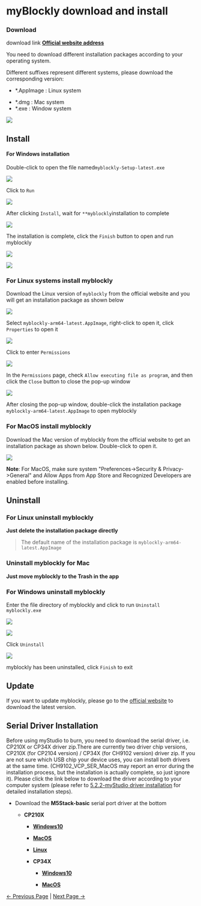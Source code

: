 # myBlockly download and install

### Download

download link **[Official website address](https://www.elephantrobotics.com/en/downloads/)**

You need to download different installation packages according to your operating system.



Different suffixes represent different systems, please download the corresponding version:

- *.AppImage  : Linux system

* *.dmg : Mac system
* *.exe : Window system



![](../../../../resources/5-BasicApplication/5.2.1/m5/img/download.png)



## Install

#### For Windows installation

Double-click to open the file named`myblockly-Setup-latest.exe`

![](../../../../resources/5-BasicApplication/5.2.1/m5/img/install_1.png)

Click to `Run`

![](../../../../resources/5-BasicApplication/5.2.1/m5/img/install_2.png)

After clicking `Install`, wait for `**myblockly`installation to complete

![](../../../../resources/5-BasicApplication/5.2.1/m5/img/install_3.png)



The installation is complete, click the `Finish` button to open and run myblockly

![](../../../../resources/5-BasicApplication/5.2.1/m5/img/install_4.png)

![](../../../../resources/5-BasicApplication/5.2.1/m5/img/install_5.png)







### For Linux systems install myblockly

Download the Linux version of `myblockly` from the official website and you will get an installation package as shown below

![](../../../../resources/5-BasicApplication/5.2.1/m5/img/appimage.png)





Select `myblockly-arm64-latest.AppImage`, right-click to open it, click `Properties` to open it

<img src="../../../../resources/5-BasicApplication/5.2.1/m5/img/appimage1.png"  />



Click to enter `Permissions`

<img src="../../../../resources/5-BasicApplication/5.2.1/m5/img/appimage2.png"  />



In the `Permissions` page, check `Allow executing file as program`, and then click the `Close` button to close the pop-up window

<img src="../../../../resources/5-BasicApplication/5.2.1/m5/img/appimage3.png"  />



After closing the pop-up window, double-click the installation package `myblockly-arm64-latest.AppImage` to open myblockly



### For MacOS install myblockly

Download the Mac version of myblockly from the official website to get an installation package as shown below. Double-click to open it.

![](../../../../resources/5-BasicApplication/5.2.1/m5/img/mac.png)

**Note**: For MacOS, make sure system "Preferences->Security & Privacy->General" and Allow Apps from App Store and Recognized Developers are enabled before installing.







## Uninstall



### For Linux uninstall myblockly

**Just delete the installation package directly**

>The default name of the installation package is `myblockly-arm64-latest.AppImage`





### Uninstall myblockly for Mac

**Just move myblockly to the Trash in the app**





### For Windows uninstall myblockly

Enter the file directory of myblockly and click to run `Uninstall myblockly.exe`

<img src="../../../../resources/5-BasicApplication/5.2.1/m5/img/uninstall.png"  />

![](../../../../resources/5-BasicApplication/5.2.1/m5/img/uninstall_1.png)



Click `Uninstall`

![](../../../../resources/5-BasicApplication/5.2.1/m5/img/uninstall_2.png)

myblockly has been uninstalled, click `Finish` to exit





## Update

If you want to update myblockly, please go to the [official website](https://www.elephantrobotics.com/en/downloads/) to download the latest version.


## Serial Driver Installation

Before using myStudio to burn, you need to download the serial driver, i.e. CP210X or CP34X driver zip.There are currently two driver chip versions, CP210X (for CP2104 version) / CP34X (for CH9102 version) driver zip. If you are not sure which USB chip your device uses, you can install both drivers at the same time. (CH9102_VCP_SER_MacOS may report an error during the installation process, but the installation is actually complete, so just ignore it). Please click the link below to download the driver according to your computer system (please refer to [5.2.2-myStudio driver installation](../../5.2.2-mystudio/320m5/2-install_driver.md) for detailed installation steps).

- Download the **M5Stack-basic** serial port driver at the bottom

  - **CP210X**
    - [ **Windows10** ](https://download.elephantrobotics.com/software/drivers/CP210x_VCP_Windows.zip)
    - [ **MacOS** ](https://download.elephantrobotics.com/software/drivers/CP210x_VCP_MacOS.zip)
    - [ **Linux** ](https://download.elephantrobotics.com/software/drivers/CP210x_VCP_Linux.zip)

    - **CP34X**

      - [ **Windows10** ](https://download.elephantrobotics.com/software/drivers/CH9102_VCP_SER_Windows.exe)

      - [ **MacOS** ](https://download.elephantrobotics.com/software/drivers/CH9102_VCP_MacOS.zip)


[← Previous Page](./1-myBlocklyFirstUse.md) | [Next Page →](./3-interface_description.md)
